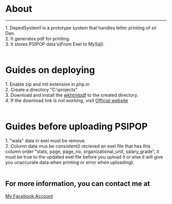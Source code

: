 <h1>About</h1>
<hr>
1. DepedSystem1 is a prototype system that handles letter printing of sir Dan.<br>
2. It generates pdf for printing.<br>
3. It stores PSIPOP data's(From Exel to MySql).<br><br>
<h1>Guides on deploying</h1>
1. Enable zip and intl extension in php.in<br>
2. Create a directory "C:\projects"<br>
3. Download and install the <a href="https://github.com/wkhtmltopdf/packaging/releases/download/0.12.6-1/wkhtmltox-0.12.6-1.msvc2015-win64.exe">wkhtmlpdf</a> 
to the created directory.<br>
4. If the download link is not working, visit <a href="https://wkhtmltopdf.org/downloads.html">Official website</a><br><br>
<h1>Guides before uploading PSIPOP</h1>
1. "wala" data in exel must be remove.<br>
2. Column data mus be consistent(I recieved an exel file that has this column order "stats, page, page_no, organizational_unit, salary_grade", it must be true to the updated exel file before you upload it or else it will give you unaccurate data when printing or error when uploading).
<br><br>
<h2>For more information, you can contact me at</h2>
<a href="https://www.facebook.com/roberto.tupaz.2024/">My Facebook Account</a>
